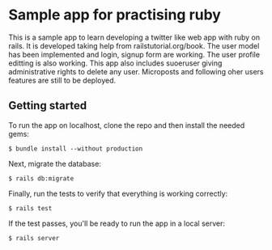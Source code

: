 # Sample app for practising ruby

This is a sample app to learn developing a twitter like web app with ruby on rails. It is developed taking help from railstutorial.org/book. The user model has been implemented and login, signup form are working. The user profile editting is also working. This app also includes suoeruser giving administrative rights to delete any user. Microposts and following oher users features are still to be deployed.

## Getting started

To run the app on localhost, clone the repo and then install the needed gems:

```
$ bundle install --without production
```

Next, migrate the database:

```
$ rails db:migrate
```

Finally, run the tests to verify that everything is working correctly:

```
$ rails test
```

If the test passes, you'll be ready to run the app in a local server:

```
$ rails server
```
